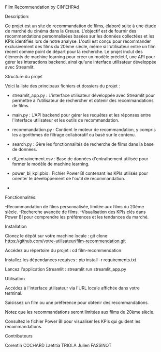 Film Recommendation by CIN'EHPAd

Description:

Ce projet est un site de recommandation de films, élaboré suite à une étude de marché du cinéma dans la Creuse. L'objectif est de fournir des recommandations personnalisées basées sur les données collectées et les KPIs identifiés lors de notre analyse.
L'outil est conçu pour recommander exclusivement des films du 20ème siècle, même si l'utilisateur entre un film récent comme point de départ pour la recherche.
Le projet inclut des éléments de machine learning pour créer un modèle prédictif, une API pour gérer les interactions backend, ainsi qu'une interface utilisateur développée avec Streamlit.



Structure du projet

Voici la liste des principaux fichiers et dossiers du projet :

- streamlit_app.py : L'interface utilisateur développée avec Streamlit pour permettre à l'utilisateur de rechercher et obtenir des recommandations de films.

- main.py : L'API backend pour gérer les requêtes et les réponses entre l'interface utilisateur et les outils de recommandation.

- recommandation.py : Contient le moteur de recommandation, y compris les algorithmes de filtrage collaboratif ou basé sur le contenu.

- search.py : Gère les fonctionnalités de recherche de films dans la base de données.

- df_entrainement.csv : Base de données d'entraînement utilisée pour former le modèle de machine learning.

- power_bi_kpi.pbix : Fichier Power BI contenant les KPIs utilisés pour orienter le développement de l'outil de recommandation.
- 


Fonctionnalités:

-Recommandation de films personnalisée, limitée aux films du 20ème siècle.
-Recherche avancée de films.
-Visualisation des KPIs clés dans Power BI pour comprendre les préférences et les tendances du marché.

Installation

Clonez le dépôt sur votre machine locale :      git clone https://github.com/votre-utilisateur/film-recommendation.git

Accédez au répertoire du projet :    cd film-recommendation

Installez les dépendances requises :    pip install -r requirements.txt

Lancez l'application Streamlit :    streamlit run streamlit_app.py



Utilisation

Accédez à l'interface utilisateur via l'URL locale affichée dans votre terminal.

Saisissez un film ou une préférence pour obtenir des recommandations.

Notez que les recommandations seront limitées aux films du 20ème siècle.

Consultez le fichier Power BI pour visualiser les KPIs qui guident les recommandations.



Contributeurs

Corentin COCHARD
Laetitia TRIOLA
Julien FASSINOT



